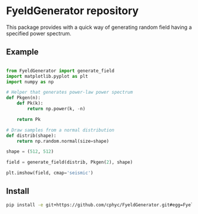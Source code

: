 FyeldGenerator repository
=========================

This package provides with a quick way of generating random field having a specified power spectrum.


Example
-------

```python

from FyeldGenerator import generate_field
import matplotlib.pyplot as plt
import numpy as np

# Helper that generates power-law power spectrum
def Pkgen(n):
    def Pk(k):
        return np.power(k, -n)

    return Pk

# Draw samples from a normal distribution
def distrib(shape):
    return np.random.normal(size=shape)

shape = (512, 512)

field = generate_field(distrib, Pkgen(2), shape)

plt.imshow(field, cmap='seismic')

```

Install
-------
```bash
pip install -e git+https://github.com/cphyc/FyeldGenerator.git#egg=FyeldGenerator
```
